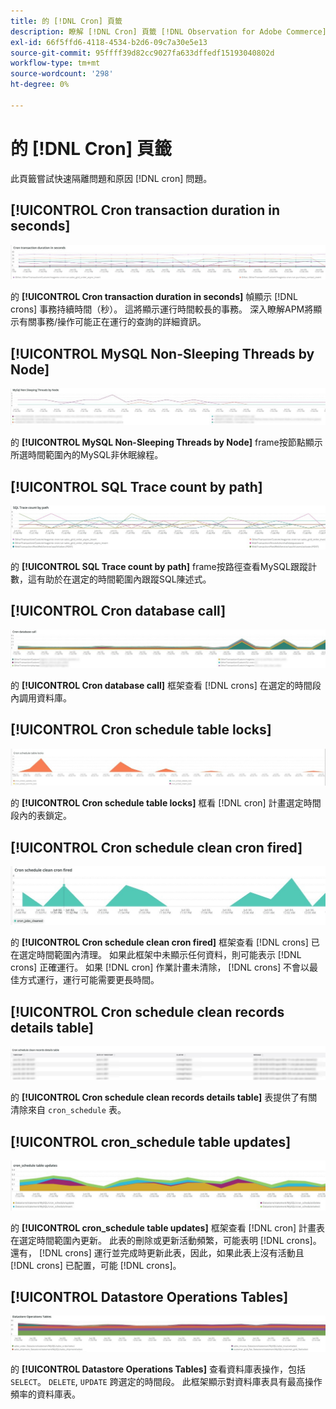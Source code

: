 ```yaml
---
title: 的 [!DNL Cron] 頁籤
description: 瞭解 [!DNL Cron] 頁籤 [!DNL Observation for Adobe Commerce]。
exl-id: 66f5ffd6-4118-4534-b2d6-09c7a30e5e13
source-git-commit: 95ffff39d82cc9027fa633dffedf15193040802d
workflow-type: tm+mt
source-wordcount: '298'
ht-degree: 0%

---
```


# 的 [!DNL Cron] 頁籤

此頁籤嘗試快速隔離問題和原因 [!DNL cron] 問題。

## [!UICONTROL Cron transaction duration in seconds]

![Cron事務持續時間（秒）](../../assets/tools/observation-for-adobe-commerce/cron-tab-1.jpg)

的 **[!UICONTROL Cron transaction duration in seconds]** 幀顯示 [!DNL crons] 事務持續時間（秒）。 這將顯示運行時間較長的事務。 深入瞭解APM將顯示有關事務/操作可能正在運行的查詢的詳細資訊。

## [!UICONTROL MySQL Non-Sleeping Threads by Node]

![按節點列出的MySQL非休眠線程](../../assets/tools/observation-for-adobe-commerce/cron-tab-2.jpg)

的 **[!UICONTROL MySQL Non-Sleeping Threads by Node]** frame按節點顯示所選時間範圍內的MySQL非休眠線程。

## [!UICONTROL SQL Trace count by path]

![按路徑的SQL跟蹤計數](../../assets/tools/observation-for-adobe-commerce/cron-tab-3.jpg)

的 **[!UICONTROL SQL Trace count by path]** frame按路徑查看MySQL跟蹤計數，這有助於在選定的時間範圍內跟蹤SQL陳述式。

## [!UICONTROL Cron database call]

![Cron資料庫調用](../../assets/tools/observation-for-adobe-commerce/cron-tab-4.jpg)

的 **[!UICONTROL Cron database call]** 框架查看 [!DNL crons] 在選定的時間段內調用資料庫。

## [!UICONTROL Cron schedule table locks]

![Cron計畫表鎖](../../assets/tools/observation-for-adobe-commerce/cron-tab-5.jpg)

的 **[!UICONTROL Cron schedule table locks]** 框看 [!DNL cron] 計畫選定時間段內的表鎖定。

## [!UICONTROL Cron schedule clean cron fired]

![Cron計畫表鎖](../../assets/tools/observation-for-adobe-commerce/cron-tab-6.jpg)

的 **[!UICONTROL Cron schedule clean cron fired]** 框架查看 [!DNL crons] 已在選定時間範圍內清理。 如果此框架中未顯示任何資料，則可能表示 [!DNL crons] 正確運行。 如果 [!DNL cron] 作業計畫未清除， [!DNL crons] 不會以最佳方式運行，運行可能需要更長時間。

## [!UICONTROL Cron schedule clean records details table]

![Cron計劃清除記錄詳細資訊表](../../assets/tools/observation-for-adobe-commerce/cron-tab-7.jpg)

的 **[!UICONTROL Cron schedule clean records details table]** 表提供了有關清除來自 `cron_schedule` 表。

## [!UICONTROL cron_schedule table updates]

![cron_schedule表更新](../../assets/tools/observation-for-adobe-commerce/cron-tab-8.jpg)

的 **[!UICONTROL cron_schedule table updates]** 框架查看 [!DNL cron] 計畫表在選定時間範圍內更新。 此表的刪除或更新活動頻繁，可能表明 [!DNL crons]。 還有， [!DNL crons] 運行並完成時更新此表，因此，如果此表上沒有活動且 [!DNL crons] 已配置，可能 [!DNL crons]。

## [!UICONTROL Datastore Operations Tables]

![資料儲存操作表](../../assets/tools/observation-for-adobe-commerce/cron-tab-9.jpg)

的 **[!UICONTROL Datastore Operations Tables]** 查看資料庫表操作，包括 `SELECT`。 `DELETE`, `UPDATE` 跨選定的時間段。 此框架顯示對資料庫表具有最高操作頻率的資料庫表。
